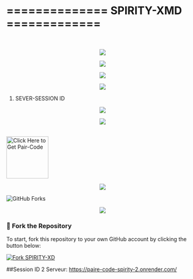 # ============== SPIRITY-XMD ============= 
 <br/>
</div>
<p align="center">
  <img src="https://i.imgur.com/LyHic3i.gif" />
</p>

<p align="center">
  <img src="https://files.catbox.moe/zmhz85.jpg" />
</p>

<p align="center">
  <img src="https://i.imgur.com/LyHic3i.gif" />
</p>
<p align="center">
  <img src="https://i.imgur.com/LyHic3i.gif" />
</p>

1. SEVER-SESSION ID
   <br/>
   
<p align="center">
  <img src="https://i.imgur.com/LyHic3i.gif" />
</p>

<p align="center">
  <img src="https://i.imgur.com/LyHic3i.gif" />
</p>
   <br/>
<a href="pairecodespirity-production.up.railway.app‬"><img src="https://img.shields.io/badge/SESSION_ID-blue" alt="Click Here to Get Pair-Code" width="110"></a>


<p align="center">
  <img src="https://i.imgur.com/LyHic3i.gif" />
</p>

<img src="https://img.shields.io/github/forks/NICE-BOY226/NICEBOY-XD?style=flat&color=1E88E5&logo=github&logoColor=white&label=Forks" alt="GitHub Forks" />


<p align="center">
  <img src="https://i.imgur.com/LyHic3i.gif" />
</p>


### 🚀 Fork the Repository

To start, fork this repository to your own GitHub account by clicking the button below:

<a href="https://github.com/DARKMAN226/SPIRITY-XMD/fork"><img src="https://img.shields.io/github/forks/DARKMAN226/SPIRITY-XMD?style=for-the-badge&logo=github&color=4c1&label=Fork%20SPIRITY-XMD" alt="Fork SPIRITY-XD" /></a>

##Session ID 2 Serveur: https://paire-code-spirity-2.onrender.com/
